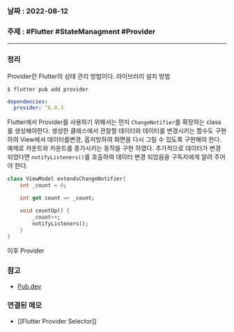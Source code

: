 ### 날짜 : 2022-08-12
### 주제 : #Flutter #StateManagment #Provider
----
### 정리
Provider란  Flutter의 상태 관리 방법이다.
라이브러리 설치 방법
```shell
$ flutter pub add provider
```
```yaml
dependencies:
  provider: ^6.0.3
```

Flutter에서 Provider를 사용하기 위해서는 먼저 `ChangeNotifier`를 확장하는 class를 생성해야한다. 생성한 클래스에서 관찰할 데이터와 데이터를 변경시키는 함수도 구현하여 View에서 데이터를변경, 옵저빙하여 화면을 다시 그릴 수 있도록 구현해야 한다. 예제로 카운트와 카운트를 증가시키는 동작을 구현 하였다. 추가적으로 데이터가 변경 되었다면 `notifyListeners()`를 호출하여 데이터 변경 되었음을 구독자에게 알려 주어야 한다.

```Dart
class ViewModel extendsChangeNotifier{
	int _count = 0;

	int get count => _count;

	void countUp() {
	    _count++;
		notifyListeners();
	}
}
```

이후 Provider

### 참고
- [Pub.dev](https://pub.dev/packages/provider)

### 연결된 메모
- [[Flutter Provider Selector]]